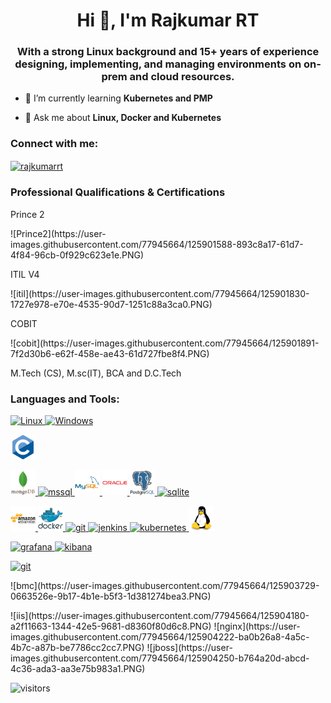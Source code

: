<h1 align="center">Hi 👋, I'm Rajkumar RT</h1>
<h3 align="center">With a strong Linux background and 15+ years of experience designing, implementing, and managing environments on on-prem and cloud resources.</h3>

- 🌱 I’m currently learning **Kubernetes and PMP**

- 💬 Ask me about **Linux, Docker and Kubernetes**

<h3 align="left">Connect with me:</h3>
<p align="left">
<a href="https://linkedin.com/in/rajkumarrt" target="blank"><img align="center" src="https://raw.githubusercontent.com/rahuldkjain/github-profile-readme-generator/master/src/images/icons/Social/linked-in-alt.svg" alt="rajkumarrt" height="30" width="40" /></a>
</p>

</p>
<h3 align="left">
Professional Qualifications & Certifications </h3>
<p align="left"> Prince 2</p>![Prince2](https://user-images.githubusercontent.com/77945664/125901588-893c8a17-61d7-4f84-96cb-0f929c623e1e.PNG)
<p align="left">ITIL V4</p> ![itil](https://user-images.githubusercontent.com/77945664/125901830-1727e978-e70e-4535-90d7-1251c88a3ca0.PNG)
<p align="left">COBIT</p> ![cobit](https://user-images.githubusercontent.com/77945664/125901891-7f2d30b6-e62f-458e-ae43-61d727fbe8f4.PNG)
<p align="left">M.Tech (CS), M.sc(IT), BCA and D.C.Tech </p>


<h3 align="left">Languages and Tools:</h3>

<p align="left"> <a href="https://ubuntu.com/" target="_blank"> <img src="https://github.com/rajkumarrt/icons/blob/main/Liunx.PNG" alt="Linux" width="40" height="40"/> </a>  <a href="https://www.microsoft.com/en-in/windows-server" target="_blank"> <img src="https://github.com/rajkumarrt/icons/blob/main/windows.PNG" alt="Windows" width="40" height="40"/> </a> </p>

<p align="left">  <a href="https://www.cprogramming.com/" target="_blank"> <img src="https://raw.githubusercontent.com/devicons/devicon/master/icons/c/c-original.svg" alt="c" width="40" height="40"/> </a> </p>


<p align="left"> <a href="https://www.mongodb.com/" target="_blank"> <img src="https://raw.githubusercontent.com/devicons/devicon/master/icons/mongodb/mongodb-original-wordmark.svg" alt="mongodb" width="40" height="40"/> </a> <a href="https://www.microsoft.com/en-us/sql-server" target="_blank"> <img src="https://www.svgrepo.com/show/303229/microsoft-sql-server-logo.svg" alt="mssql" width="40" height="40"/> </a> <a href="https://www.mysql.com/" target="_blank"> <img src="https://raw.githubusercontent.com/devicons/devicon/master/icons/mysql/mysql-original-wordmark.svg" alt="mysql" width="40" height="40"/> </a> <a href="https://www.oracle.com/" target="_blank"> <img src="https://raw.githubusercontent.com/devicons/devicon/master/icons/oracle/oracle-original.svg" alt="oracle" width="40" height="40"/> </a> <a href="https://www.postgresql.org" target="_blank"> <img src="https://raw.githubusercontent.com/devicons/devicon/master/icons/postgresql/postgresql-original-wordmark.svg" alt="postgresql" width="40" height="40"/> </a> <a href="https://www.sqlite.org/" target="_blank"> <img src="https://www.vectorlogo.zone/logos/sqlite/sqlite-icon.svg" alt="sqlite" width="40" height="40"/> </a> </p>

<p align="left"> <a href="https://aws.amazon.com" target="_blank"> <img src="https://raw.githubusercontent.com/devicons/devicon/master/icons/amazonwebservices/amazonwebservices-original-wordmark.svg" alt="aws" width="40" height="40"/> </a> <a href="https://www.docker.com/" target="_blank"> <img src="https://raw.githubusercontent.com/devicons/devicon/master/icons/docker/docker-original-wordmark.svg" alt="docker" width="40" height="40"/> </a> <a href="https://git-scm.com/" target="_blank"> <img src="https://www.vectorlogo.zone/logos/git-scm/git-scm-icon.svg" alt="git" width="40" height="40"/> </a> <a href="https://www.jenkins.io" target="_blank"> <img src="https://www.vectorlogo.zone/logos/jenkins/jenkins-icon.svg" alt="jenkins" width="40" height="40"/> </a> <a href="https://kubernetes.io" target="_blank"> <img src="https://www.vectorlogo.zone/logos/kubernetes/kubernetes-icon.svg" alt="kubernetes" width="40" height="40"/> </a> <a href="https://www.linux.org/" target="_blank"> <img src="https://raw.githubusercontent.com/devicons/devicon/master/icons/linux/linux-original.svg" alt="linux" width="40" height="40"/> </a> 


<p align="left"> <a href="https://grafana.com" target="_blank"> <img src="https://www.vectorlogo.zone/logos/grafana/grafana-icon.svg" alt="grafana" width="40" height="40"/> </a> <a href="https://www.elastic.co/kibana" target="_blank"> <img src="https://www.vectorlogo.zone/logos/elasticco_kibana/elasticco_kibana-icon.svg" alt="kibana" width="40" height="40"/> </a> 

 <p align="left"> <a href="https://git-scm.com/" target="_blank"> <img src="https://www.vectorlogo.zone/logos/git-scm/git-scm-icon.svg" alt="git" width="40" height="40"/> </a> </p>
 
 <p align="left"> ![bmc](https://user-images.githubusercontent.com/77945664/125903729-0663526e-9b17-4b1e-b5f3-1d381274bea3.PNG) </p>

 <p align="left"> ![iis](https://user-images.githubusercontent.com/77945664/125904180-a2f11663-1344-42e5-9681-d8360f80d6c8.PNG) ![nginx](https://user-images.githubusercontent.com/77945664/125904222-ba0b26a8-4a5c-4b7c-a87b-be7786cc2cc7.PNG)
![jboss](https://user-images.githubusercontent.com/77945664/125904250-b764a20d-abcd-4c36-ada3-aa3e75b983a1.PNG)
</p>


 ![visitors](https://visitor-badge.glitch.me/badge?page_id=rajkumarrt.visitor-badge)

